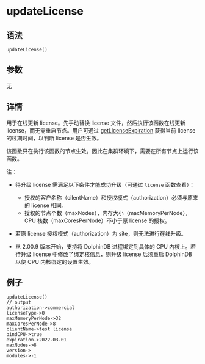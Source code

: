 # updateLicense

## 语法

`updateLicense()`

## 参数

无

## 详情

用于在线更新 license。先手动替换 license 文件，然后执行该函数在线更新 license，而无需重启节点。用户可通过 [getLicenseExpiration](../g/getLicenseExpiration.html) 获得当前 license 的过期时间，以判断 license
是否生效。

该函数只在执行该函数的节点生效。因此在集群环境下，需要在所有节点上运行该函数。

注：

* 待升级 license 需满足以下条件才能成功升级（可通过
  `license` 函数查看）：

  + 授权的客户名称（cilentName）和授权模式（authorization）必须与原来的 license
    相同。
  + 授权的节点个数（maxNodes），内存大小（maxMemoryPerNode），CPU
    核数（maxCoresPerNode）不小于原 license 的授权。
* 若原 license 授权模式（authorization）为
  site，则无法进行在线升级。
* 从 2.00.9 版本开始，支持将 DolphinDB 进程绑定到具体的 CPU 内核上。若待升级
  license 中修改了绑定核信息，则升级 license 后须重启 DolphinDB 以使 CPU 内核绑定的设置生效。

## 例子

```
updateLicense()
// output
authorization->commercial
licenseType->0
maxMemoryPerNode->32
maxCoresPerNode->8
clientName->test license
bindCPU->true
expiration->2022.03.01
maxNodes->8
version->
modules->-1
```

